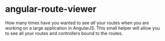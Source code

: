 angular-route-viewer
====================

How many times have you wanted to see *all* your routes when you are working on a large application in AngularJS.  This small helper will allow you to see all your routes and controllers bound to the routes.  


